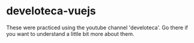 # develoteca-vuejs

These were practiced using the youtube channel 'develoteca'. Go there if you want to understand a little bit more about them.
